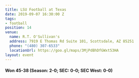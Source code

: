 ```yaml
---
title: LSU Football at Texas
date: 2019-09-07 16:30:00 Z
tags:
- football
position: 14
venue:
  name: R.T. O'Sullivan's
  address: 7919 E Thomas Rd Suite 101, Scottsdale, AZ 85251
  phone: "(480) 307-6533"
  locationUrl: https://goo.gl/maps/3MjPdBhDfGWxt53HA
layout: event
---
```


#### Won 45-38 (Season: 2-0; SEC: 0-0; SEC West: 0-0)